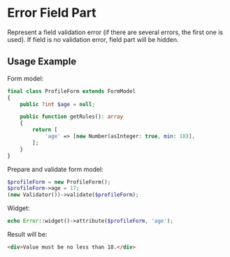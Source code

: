# Error Field Part

Represent a field validation error (if there are several errors, the first one is used). If field is no validation
error, field part will be hidden.

## Usage Example

Form model:

```php
final class ProfileForm extends FormModel
{
    public ?int $age = null;

    public function getRules(): array
    {
        return [
            'age' => [new Number(asInteger: true, min: 18)],
        ];
    }
}
```

Prepare and validate form model:

```php
$profileForm = new ProfileForm();
$profileForm->age = 17;
(new Validator())->validate($profileForm);
```

Widget:

```php
echo Error::widget()->attribute($profileForm, 'age');
```

Result will be:

```html
<div>Value must be no less than 18.</div>
```
